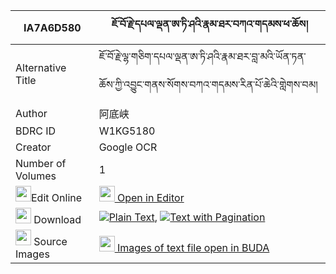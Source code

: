 |IA7A6D580|ཇོ་བོ་རྗེ་དཔལ་ལྡན་ཨ་ཏི་ཤའི་རྣམ་ཐར་བཀའ་གདམས་ཕ་ཆོས། 
| --- | --- 
|Alternative Title |ཇོ་བོ་རྗེ་ལྷ་གཅིག་དཔལ་ལྡན་ཨ་ཏི་ཤའི་རྣམ་ཐར་བླ་མའི་ཡོན་ཏན་ཆོས་ཀྱི་འབྱུང་གནས་སོགས་བཀའ་གདམས་རིན་པོ་ཆེའི་གླེགས་བམ།
|Author| 阿底峡
|BDRC ID | W1KG5180
|Creator | Google OCR
|Number of Volumes| 1
|<img width="25" src="https://img.icons8.com/color/25/000000/edit-property.png">Edit Online| [<img width="25" src="https://avatars.githubusercontent.com/u/45091458?s=200&v=4"> Open in Editor](http://editor.openpecha.org/IA7A6D580)
|<img width="25" src="https://img.icons8.com/fluent/48/000000/download-2.png"/>  Download | [![](https://img.icons8.com/color/20/000000/txt.png)Plain Text](https://github.com/Openpecha/IA7A6D580/releases/download/v1/jowo_je_palden_a_ti_sha_i_namt_plain_IA7A6D580.zip), [![](https://img.icons8.com/color/20/000000/txt.png)Text with Pagination](https://github.com/Openpecha/IA7A6D580/releases/download/v1/jowo_je_palden_a_ti_sha_i_namt_pages_IA7A6D580.zip)
|<img width="25" src="https://img.icons8.com/plasticine/100/000000/pictures-folder.png"/>  Source Images | [<img width="25" src="https://library.bdrc.io/icons/BUDA-small.svg"> Images of text file open in BUDA](https://library.bdrc.io/show/bdr:W1KG5180)